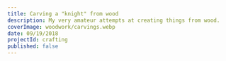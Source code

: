```yaml
---
title: Carving a "knight" from wood
description: My very amateur attempts at creating things from wood.
coverImage: woodwork/carvings.webp
date: 09/19/2018
projectId: crafting
published: false
---
```


